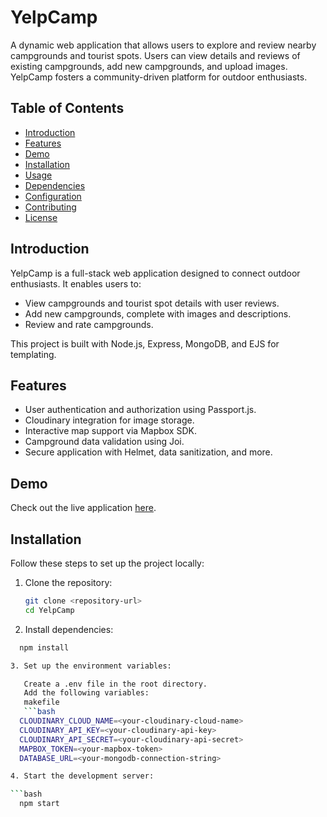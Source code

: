 # YelpCamp

A dynamic web application that allows users to explore and review nearby campgrounds and tourist spots. Users can view details and reviews of existing campgrounds, add new campgrounds, and upload images. YelpCamp fosters a community-driven platform for outdoor enthusiasts.

## Table of Contents
- [Introduction](#introduction)
- [Features](#features)
- [Demo](#demo)
- [Installation](#installation)
- [Usage](#usage)
- [Dependencies](#dependencies)
- [Configuration](#configuration)
- [Contributing](#contributing)
- [License](#license)

## Introduction
YelpCamp is a full-stack web application designed to connect outdoor enthusiasts. It enables users to:
- View campgrounds and tourist spot details with user reviews.
- Add new campgrounds, complete with images and descriptions.
- Review and rate campgrounds.

This project is built with Node.js, Express, MongoDB, and EJS for templating.

## Features
- User authentication and authorization using Passport.js.
- Cloudinary integration for image storage.
- Interactive map support via Mapbox SDK.
- Campground data validation using Joi.
- Secure application with Helmet, data sanitization, and more.

## Demo
Check out the live application [here](https://yelpcampindia.onrender.com/).

## Installation
Follow these steps to set up the project locally:

1. Clone the repository:
   ```bash
   git clone <repository-url>
   cd YelpCamp

2. Install dependencies:
```bash
  npm install

3. Set up the environment variables:

   Create a .env file in the root directory.
   Add the following variables:
   makefile
   ```bash
  CLOUDINARY_CLOUD_NAME=<your-cloudinary-cloud-name>
  CLOUDINARY_API_KEY=<your-cloudinary-api-key>
  CLOUDINARY_API_SECRET=<your-cloudinary-api-secret>
  MAPBOX_TOKEN=<your-mapbox-token>
  DATABASE_URL=<your-mongodb-connection-string>

4. Start the development server:

```bash
  npm start
